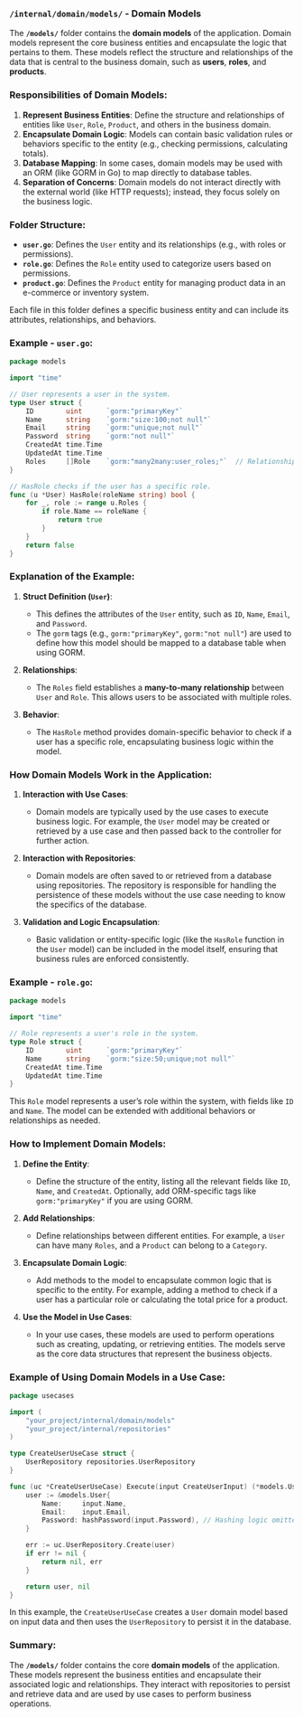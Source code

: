 ### **`/internal/domain/models/` - Domain Models**

The **`/models/`** folder contains the **domain models** of the application. Domain models represent the core business entities and encapsulate the logic that pertains to them. These models reflect the structure and relationships of the data that is central to the business domain, such as **users**, **roles**, and **products**.

### **Responsibilities of Domain Models:**
1. **Represent Business Entities**: Define the structure and relationships of entities like `User`, `Role`, `Product`, and others in the business domain.
2. **Encapsulate Domain Logic**: Models can contain basic validation rules or behaviors specific to the entity (e.g., checking permissions, calculating totals).
3. **Database Mapping**: In some cases, domain models may be used with an ORM (like GORM in Go) to map directly to database tables.
4. **Separation of Concerns**: Domain models do not interact directly with the external world (like HTTP requests); instead, they focus solely on the business logic.

### **Folder Structure:**
- **`user.go`**: Defines the `User` entity and its relationships (e.g., with roles or permissions).
- **`role.go`**: Defines the `Role` entity used to categorize users based on permissions.
- **`product.go`**: Defines the `Product` entity for managing product data in an e-commerce or inventory system.

Each file in this folder defines a specific business entity and can include its attributes, relationships, and behaviors.

### **Example - `user.go`:**

```go
package models

import "time"

// User represents a user in the system.
type User struct {
    ID        uint      `gorm:"primaryKey"`
    Name      string    `gorm:"size:100;not null"`
    Email     string    `gorm:"unique;not null"`
    Password  string    `gorm:"not null"`
    CreatedAt time.Time
    UpdatedAt time.Time
    Roles     []Role    `gorm:"many2many:user_roles;"`  // Relationship to roles
}

// HasRole checks if the user has a specific role.
func (u *User) HasRole(roleName string) bool {
    for _, role := range u.Roles {
        if role.Name == roleName {
            return true
        }
    }
    return false
}
```

### **Explanation of the Example:**

1. **Struct Definition (`User`)**:
   - This defines the attributes of the `User` entity, such as `ID`, `Name`, `Email`, and `Password`.
   - The `gorm` tags (e.g., `gorm:"primaryKey"`, `gorm:"not null"`) are used to define how this model should be mapped to a database table when using GORM.

2. **Relationships**:
   - The `Roles` field establishes a **many-to-many relationship** between `User` and `Role`. This allows users to be associated with multiple roles.

3. **Behavior**:
   - The `HasRole` method provides domain-specific behavior to check if a user has a specific role, encapsulating business logic within the model.

### **How Domain Models Work in the Application:**

1. **Interaction with Use Cases**:
   - Domain models are typically used by the use cases to execute business logic. For example, the `User` model may be created or retrieved by a use case and then passed back to the controller for further action.

2. **Interaction with Repositories**:
   - Domain models are often saved to or retrieved from a database using repositories. The repository is responsible for handling the persistence of these models without the use case needing to know the specifics of the database.

3. **Validation and Logic Encapsulation**:
   - Basic validation or entity-specific logic (like the `HasRole` function in the `User` model) can be included in the model itself, ensuring that business rules are enforced consistently.

### **Example - `role.go`:**

```go
package models

import "time"

// Role represents a user's role in the system.
type Role struct {
    ID        uint      `gorm:"primaryKey"`
    Name      string    `gorm:"size:50;unique;not null"`
    CreatedAt time.Time
    UpdatedAt time.Time
}
```

This `Role` model represents a user’s role within the system, with fields like `ID` and `Name`. The model can be extended with additional behaviors or relationships as needed.

### **How to Implement Domain Models:**

1. **Define the Entity**:
   - Define the structure of the entity, listing all the relevant fields like `ID`, `Name`, and `CreatedAt`. Optionally, add ORM-specific tags like `gorm:"primaryKey"` if you are using GORM.

2. **Add Relationships**:
   - Define relationships between different entities. For example, a `User` can have many `Roles`, and a `Product` can belong to a `Category`.

3. **Encapsulate Domain Logic**:
   - Add methods to the model to encapsulate common logic that is specific to the entity. For example, adding a method to check if a user has a particular role or calculating the total price for a product.

4. **Use the Model in Use Cases**:
   - In your use cases, these models are used to perform operations such as creating, updating, or retrieving entities. The models serve as the core data structures that represent the business objects.

### **Example of Using Domain Models in a Use Case:**

```go
package usecases

import (
    "your_project/internal/domain/models"
    "your_project/internal/repositories"
)

type CreateUserUseCase struct {
    UserRepository repositories.UserRepository
}

func (uc *CreateUserUseCase) Execute(input CreateUserInput) (*models.User, error) {
    user := &models.User{
        Name:     input.Name,
        Email:    input.Email,
        Password: hashPassword(input.Password), // Hashing logic omitted
    }

    err := uc.UserRepository.Create(user)
    if err != nil {
        return nil, err
    }

    return user, nil
}
```

In this example, the `CreateUserUseCase` creates a `User` domain model based on input data and then uses the `UserRepository` to persist it in the database.

### **Summary:**

The **`/models/`** folder contains the core **domain models** of the application. These models represent the business entities and encapsulate their associated logic and relationships. They interact with repositories to persist and retrieve data and are used by use cases to perform business operations.


